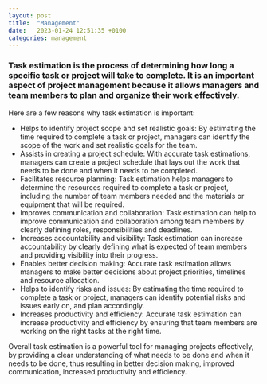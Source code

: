 ```yaml
---
layout: post
title:  "Management"
date:   2023-01-24 12:51:35 +0100
categories: management
---
```


### Task estimation is the process of determining how long a specific task or project will take to complete. It is an important aspect of project management because it allows managers and team members to plan and organize their work effectively. 

Here are a few reasons why task estimation is important:

* Helps to identify project scope and set realistic goals: By estimating the time required to complete a task or project, managers can identify the scope of the work and set realistic goals for the team.
* Assists in creating a project schedule: With accurate task estimations, managers can create a project schedule that lays out the work that needs to be done and when it needs to be completed.
* Facilitates resource planning: Task estimation helps managers to determine the resources required to complete a task or project, including the number of team members needed and the materials or equipment that will be required.
* Improves communication and collaboration: Task estimation can help to improve communication and collaboration among team members by clearly defining roles, responsibilities and deadlines.
* Increases accountability and visibility: Task estimation can increase accountability by clearly defining what is expected of team members and providing visibility into their progress.
* Enables better decision making: Accurate task estimation allows managers to make better decisions about project priorities, timelines and resource allocation.
* Helps to identify risks and issues: By estimating the time required to complete a task or project, managers can identify potential risks and issues early on, and plan accordingly.
* Increases productivity and efficiency: Accurate task estimation can increase productivity and efficiency by ensuring that team members are working on the right tasks at the right time.

Overall task estimation is a powerful tool for managing projects effectively, by providing a clear understanding of what needs to be done and when it needs to be done, thus resulting in better decision making, improved communication, increased productivity and efficiency.